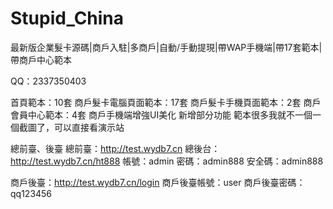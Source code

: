 # Stupid_China

最新版企業髮卡源碼|商戶入駐|多商戶|自動/手動提現|帶WAP手機端|帶17套範本|帶商戶中心範本

QQ：2337350403

首頁範本：10套
商戶髮卡電腦頁面範本：17套
商戶髮卡手機頁面範本：2套
商戶會員中心範本：4套
商戶手機端增強UI美化
新增部分功能
範本很多我就不一個一個截圖了，可以直接看演示站

總前臺、後臺
總前臺：http://test.wydb7.cn
總後台：http://test.wydb7.cn/ht888
帳號：admin
密碼：admin888
安全碼：admin888

商戶後臺：http://test.wydb7.cn/login
商戶後臺帳號：user
商戶後臺密碼：qq123456

